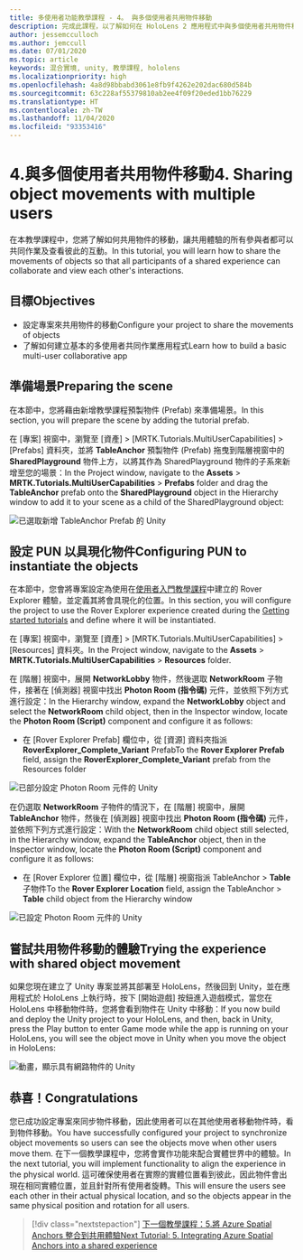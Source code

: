 ```yaml
---
title: 多使用者功能教學課程 - 4。 與多個使用者共用物件移動
description: 完成此課程，以了解如何在 HoloLens 2 應用程式中與多個使用者共用物件移動。
author: jessemcculloch
ms.author: jemccull
ms.date: 07/01/2020
ms.topic: article
keywords: 混合實境, unity, 教學課程, hololens
ms.localizationpriority: high
ms.openlocfilehash: 4a8d98bbabd3061e8fb9f4262e202dac680d584b
ms.sourcegitcommit: 63c228af55379810ab2ee4f09f20eded1bb76229
ms.translationtype: HT
ms.contentlocale: zh-TW
ms.lasthandoff: 11/04/2020
ms.locfileid: "93353416"
---
```

# <a name="4-sharing-object-movements-with-multiple-users"></a><span data-ttu-id="a8fb5-105">4.與多個使用者共用物件移動</span><span class="sxs-lookup"><span data-stu-id="a8fb5-105">4. Sharing object movements with multiple users</span></span>

<span data-ttu-id="a8fb5-106">在本教學課程中，您將了解如何共用物件的移動，讓共用體驗的所有參與者都可以共同作業及查看彼此的互動。</span><span class="sxs-lookup"><span data-stu-id="a8fb5-106">In this tutorial, you will learn how to share the movements of objects so that all participants of a shared experience can collaborate and view each other's interactions.</span></span>

## <a name="objectives"></a><span data-ttu-id="a8fb5-107">目標</span><span class="sxs-lookup"><span data-stu-id="a8fb5-107">Objectives</span></span>

* <span data-ttu-id="a8fb5-108">設定專案來共用物件的移動</span><span class="sxs-lookup"><span data-stu-id="a8fb5-108">Configure your project to share the movements of objects</span></span>
* <span data-ttu-id="a8fb5-109">了解如何建立基本的多使用者共同作業應用程式</span><span class="sxs-lookup"><span data-stu-id="a8fb5-109">Learn how to build a basic multi-user collaborative app</span></span>

## <a name="preparing-the-scene"></a><span data-ttu-id="a8fb5-110">準備場景</span><span class="sxs-lookup"><span data-stu-id="a8fb5-110">Preparing the scene</span></span>

<span data-ttu-id="a8fb5-111">在本節中，您將藉由新增教學課程預製物件 (Prefab) 來準備場景。</span><span class="sxs-lookup"><span data-stu-id="a8fb5-111">In this section, you will prepare the scene by adding the tutorial prefab.</span></span>

<span data-ttu-id="a8fb5-112">在 [專案] 視窗中，瀏覽至 [資產] > [MRTK.Tutorials.MultiUserCapabilities] > [Prefabs] 資料夾，並將 **TableAnchor** 預製物件 (Prefab) 拖曳到階層視窗中的 **SharedPlayground** 物件上方，以將其作為 SharedPlayground 物件的子系來新增至您的場景：</span><span class="sxs-lookup"><span data-stu-id="a8fb5-112">In the Project window, navigate to the **Assets** > **MRTK.Tutorials.MultiUserCapabilities** > **Prefabs** folder and drag the **TableAnchor** prefab onto the **SharedPlayground** object in the Hierarchy window to add it to your scene as a child of the SharedPlayground object:</span></span>

![已選取新增 TableAnchor Prefab 的 Unity](images/mr-learning-sharing/sharing-04-section1-step1-1.png)

## <a name="configuring-pun-to-instantiate-the-objects"></a><span data-ttu-id="a8fb5-114">設定 PUN 以具現化物件</span><span class="sxs-lookup"><span data-stu-id="a8fb5-114">Configuring PUN to instantiate the objects</span></span>

<span data-ttu-id="a8fb5-115">在本節中，您會將專案設定為使用在[使用者入門教學課程](mr-learning-base-01.md)中建立的 Rover Explorer 體驗，並定義其將會具現化的位置。</span><span class="sxs-lookup"><span data-stu-id="a8fb5-115">In this section, you will configure the project to use the Rover Explorer experience created during the [Getting started tutorials](mr-learning-base-01.md) and define where it will be instantiated.</span></span>

<span data-ttu-id="a8fb5-116">在 [專案] 視窗中，瀏覽至 [資產] > [MRTK.Tutorials.MultiUserCapabilities] > [Resources] 資料夾。</span><span class="sxs-lookup"><span data-stu-id="a8fb5-116">In the Project window, navigate to the **Assets** > **MRTK.Tutorials.MultiUserCapabilities** > **Resources** folder.</span></span>

<span data-ttu-id="a8fb5-117">在 [階層] 視窗中，展開 **NetworkLobby** 物件，然後選取 **NetworkRoom** 子物件，接著在 [偵測器] 視窗中找出 **Photon Room (指令碼)** 元件，並依照下列方式進行設定：</span><span class="sxs-lookup"><span data-stu-id="a8fb5-117">In the Hierarchy window, expand the **NetworkLobby** object and select the **NetworkRoom** child object, then in the Inspector window, locate the **Photon Room (Script)** component and configure it as follows:</span></span>

* <span data-ttu-id="a8fb5-118">在 [Rover Explorer Prefab] 欄位中，從 [資源] 資料夾指派 **RoverExplorer_Complete_Variant** Prefab</span><span class="sxs-lookup"><span data-stu-id="a8fb5-118">To the **Rover Explorer Prefab** field, assign the **RoverExplorer_Complete_Variant** prefab from the Resources folder</span></span>

![已部分設定 Photon Room 元件的 Unity](images/mr-learning-sharing/sharing-04-section2-step1-1.png)

<span data-ttu-id="a8fb5-120">在仍選取 **NetworkRoom** 子物件的情況下，在 [階層] 視窗中，展開 **TableAnchor** 物件，然後在 [偵測器] 視窗中找出 **Photon Room (指令碼)** 元件，並依照下列方式進行設定：</span><span class="sxs-lookup"><span data-stu-id="a8fb5-120">With the **NetworkRoom** child object still selected, in the Hierarchy window, expand the **TableAnchor** object, then in the Inspector window, locate the **Photon Room (Script)** component and configure it as follows:</span></span>

* <span data-ttu-id="a8fb5-121">在 [Rover Explorer 位置] 欄位中，從 [階層] 視窗指派 TableAnchor > **Table** 子物件</span><span class="sxs-lookup"><span data-stu-id="a8fb5-121">To the **Rover Explorer Location** field, assign the TableAnchor > **Table** child object from the Hierarchy window</span></span>

![已設定 Photon Room 元件的 Unity](images/mr-learning-sharing/sharing-04-section2-step1-2.png)

## <a name="trying-the-experience-with-shared-object-movement"></a><span data-ttu-id="a8fb5-123">嘗試共用物件移動的體驗</span><span class="sxs-lookup"><span data-stu-id="a8fb5-123">Trying the experience with shared object movement</span></span>

<span data-ttu-id="a8fb5-124">如果您現在建立了 Unity 專案並將其部署至 HoloLens，然後回到 Unity，並在應用程式於 HoloLens 上執行時，按下 [開始遊戲] 按鈕進入遊戲模式，當您在 HoloLens 中移動物件時，您將會看到物件在 Unity 中移動：</span><span class="sxs-lookup"><span data-stu-id="a8fb5-124">If you now build and deploy the Unity project to your HoloLens, and then, back in Unity, press the Play button to enter Game mode while the app is running on your HoloLens, you will see the object move in Unity when you move the object in HoloLens:</span></span>

![動畫，顯示具有網路物件的 Unity](images/mr-learning-sharing/sharing-04-section3-step1-1.gif)

## <a name="congratulations"></a><span data-ttu-id="a8fb5-126">恭喜！</span><span class="sxs-lookup"><span data-stu-id="a8fb5-126">Congratulations</span></span>

<span data-ttu-id="a8fb5-127">您已成功設定專案來同步物件移動，因此使用者可以在其他使用者移動物件時，看到物件移動。</span><span class="sxs-lookup"><span data-stu-id="a8fb5-127">You have successfully configured your project to synchronize object movements so users can see the objects move when other users move them.</span></span> <span data-ttu-id="a8fb5-128">在下一個教學課程中，您將會實作功能來配合實體世界中的體驗。</span><span class="sxs-lookup"><span data-stu-id="a8fb5-128">In the next tutorial, you will implement functionality to align the experience in the physical world.</span></span> <span data-ttu-id="a8fb5-129">這可確保使用者在實際的實體位置看到彼此，因此物件會出現在相同實體位置，並且針對所有使用者旋轉。</span><span class="sxs-lookup"><span data-stu-id="a8fb5-129">This will ensure the users see each other in their actual physical location, and so the objects appear in the same physical position and rotation for all users.</span></span>

> [!div class="nextstepaction"]
> [<span data-ttu-id="a8fb5-130">下一個教學課程：5.將 Azure Spatial Anchors 整合到共用體驗</span><span class="sxs-lookup"><span data-stu-id="a8fb5-130">Next Tutorial: 5. Integrating Azure Spatial Anchors into a shared experience</span></span>](mr-learning-sharing-05.md)

